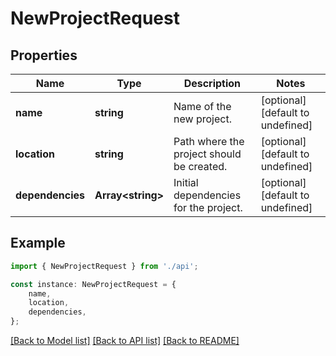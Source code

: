 # NewProjectRequest


## Properties

Name | Type | Description | Notes
------------ | ------------- | ------------- | -------------
**name** | **string** | Name of the new project. | [optional] [default to undefined]
**location** | **string** | Path where the project should be created. | [optional] [default to undefined]
**dependencies** | **Array&lt;string&gt;** | Initial dependencies for the project. | [optional] [default to undefined]

## Example

```typescript
import { NewProjectRequest } from './api';

const instance: NewProjectRequest = {
    name,
    location,
    dependencies,
};
```

[[Back to Model list]](../README.md#documentation-for-models) [[Back to API list]](../README.md#documentation-for-api-endpoints) [[Back to README]](../README.md)

